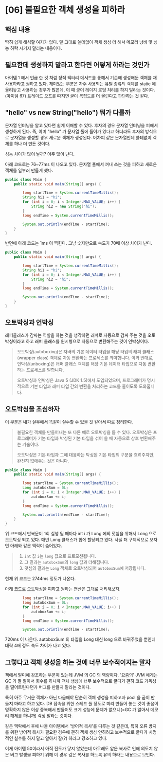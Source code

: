 # \[06] 불필요한 객체 생성을 피하라

## 핵심 내용

딱히 쉽게 해석할 여지가 없다. 말 그대로 쓸데없이 객체 생성 더 해서 메모리 낭비 및 성능 하락 시키지 말라는 내용이다.



## 필요한데 생성하지 말라고 한다면 어떻게 하라는 것인가

아이템 1 에서 언급 한 것 처럼 정적 팩터리 메서드를 통해서 기존에 생성해둔 객체를 재사용하라고 권하고 있다.  재미있는 부분은 자주 사용되는 유틸 종류의 객체를 static 에 올려놓고 사용하는 경우가 많은데, 이 때 굳이 레이지 로딩 처리를 하지 말라는 것이다.(아이템 67) 트레이드 오프를 따지면 굳이 복잡도를 더 올린다고 판단하는 것 같다.



## "hello" vs new String("hello") 뭐가 다를까

문자열 인터닝을 알고 있다면 쉽게 이해할 수 있다. 후자의 경우 문자열 인터닝을 피해서 생성하게 된다. 즉, 이미 "hello" 가 문자열 풀에 들어가 있다고 하더라도 후자의 방식으로 문자열을 생성할 경우 새로운 객체가 생성된다. 어차피 같은 문자열인데 쓸데없이 객체를 하나 더 만든 것이다.

성능 차이가 많이 날까? 아주 많이 난다.

아래 코드로는 76\~77ms 이 나오고 있다. 문자열 풀에서 꺼내 쓰는 것을 피하고 새로운 객체를 일부러 만들게 했다.

```java
public class Main {
    public static void main(String[] args) {

        long startTime = System.currentTimeMillis();
        String hi1 = "hi";
        for (int i = 0; i < Integer.MAX_VALUE; i++) {
            String hi2 = new String("hi");
        }
        long endTime = System.currentTimeMillis();

        System.out.println(endTime - startTime);
    }
}
```



반면에 아래 코드는 1ms 이 찍힌다. 그냥 숫자만으로 속도가 70배 이상 차이가 난다.

```java
public class Main {
    public static void main(String[] args) {

        long startTime = System.currentTimeMillis();
        String hi1 = "hi";
        for (int i = 0; i < Integer.MAX_VALUE; i++) {
            String hi2 = "hi";
        }
        long endTime = System.currentTimeMillis();

        System.out.println(endTime - startTime);
    }
}
```



## 오토박싱과 언박싱

래퍼클래스가 감싸는 역할을 하는 것을 생각하면 래퍼로 자동으로 감싸 주는 것을 오토박싱이라고 하고 래퍼 클래스를 원시형으로 자동으로 변환해주는 것이 언박싱이다.

> 오토박싱(autoboxing)은 자바의 기본 데이터 타입을 해당 타입의 래퍼 클래스(wrapper class) 객체로 자동 변환하는 프로세스를 의미합니다. 이와 반대로, 언박싱(unboxing)은 래퍼 클래스 객체를 해당 기본 데이터 타입으로 자동 변환하는 프로세스를 말합니다.
>
> 오토박싱과 언박싱은 Java 5 (JDK 1.5)에서 도입되었으며, 프로그래머가 명시적으로 기본 타입과 래퍼 타입 간의 변환을 처리하는 코드를 줄이도록 도와줍니다.



## 오토박싱을 조심하자

이 부분은 내가 실무에서 똑같이 실수할 수 있을 것 같아서 따로 정리한다.

> 불필요한 객체를 만들어내는 또 다른 예로 오토박싱을 들 수 있다. 오토박싱은 프로그래머가 기본 타입과 박싱된 기본 타입을 섞어 쓸 때 자동으로 상호 변환해주는 기술이다.
>
> 오토박싱은 기본 타입과 그에 대응하는 박싱된 기본 타입의 구분을 흐려주지만, 완전히 없애주는 것은 아니다.&#x20;

```java
public class Main {
    public static void main(String[] args) {

        long startTime = System.currentTimeMillis();
        Long autoboxSum = 0L;
        for (int i = 0; i < Integer.MAX_VALUE; i++) {
            autoboxSum += i;
        }
        long endTime = System.currentTimeMillis();

        System.out.println(endTime - startTime);
    }
}
```

위 코드에서 반복문이 1회 실행 될 때마다 int i 가 Long 에의 덧셈을 위해서 Long 으로 오토박싱 되고 있다. 매번 Long 클래스가 힙에 할당되고 있다. 사실 더 구체적으로 보자면 아래와 같은 맥락이 숨어있다.

> 1. `int` 값 `i`는 `long` 값으로 프로모션됩니다.
> 2. 그 결과는 `autoboxSum`의 `long` 값과 더해집니다.
> 3. 덧셈의 결과는 `Long` 객체로 오토박싱되어 `autoboxSum`에 저장됩니다.

현재 위 코드는 2744ms 정도가 나온다.



아래 코드로 오토박싱을 피하고 원하는 연산은 그대로 처리해보자.

```java
        long startTime = System.currentTimeMillis();
        long autoboxSum = 0L;
        for (int i = 0; i < Integer.MAX_VALUE; i++) {
            autoboxSum += i;
        }
        long endTime = System.currentTimeMillis();

        System.out.println(endTime - startTime);
```

720ms 이 나온다. autoboxSum 의 타입을 Long 대신 long 으로 바꿔주었을 뿐인데 대략 4배 정도 속도 차이가 나고 있다.



## 그렇다고 객체 생성을 하는 것에 너무 보수적이지는 말자

책에서 말미에 강조하는 부분이 있는데 JVM 의 GC 의 역량이다. '요즘의' JVM 에게는 GC 가 잘 알아서 회수를 하니까 객체 생성에 너무 보수적으로 굴다가 괜히 코드 가독성을 떨어트린다던가 버그를 만들지 말라는 것이다.

특히 아주 무거운 객체가 아닌 다음에야 단순히 객체 생성을 피하고자 pool 을 굳이 만들지 마라고 하고 있다. DB 접속을 위한 스레드 풀 정도로 미리 만들어 놓는 것이 좋음이 명확하지 않은 이상 중복해서 만들어도 크게 성능에 문제가 없으니(=GC 가 알아서 메모리 해제를 하니까) 걱정 말라는 것이다.

같은 맥락에서 후에 나올 아이템에서 '방어적 복사'를 다루는 것 같은데, 특히 오류 방지를 위한 방어적 복사가 필요한 경우에 괜히 객체 생성 안하려고 보수적으로 굴다가 치명적인 실수를 하지 말고 알아서 잘(?) 하라고 강조하고 있다.

이게 아이템 50이라서 아직 진도가 닿지 않았는데 아무래도 얕은 복사로 인해 의도치 않은 버그 발생을 피하기 위해 이 경우 깊은 복사를 하도록 유의 하라는 내용으로 보인다.

